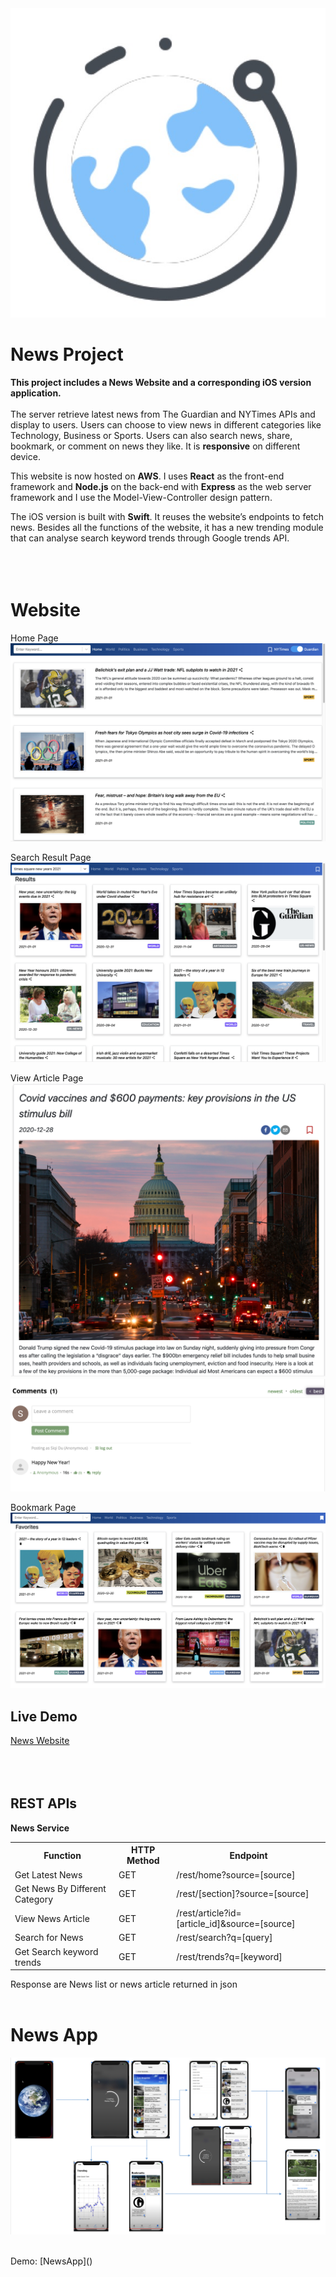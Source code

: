 <img src="https://github.com/DUSiqi/News/blob/main/imgs/logo.jpg" />

News Project
=================
**This project includes a News Website and a corresponding iOS version application.**
<br/>
<br/>
The server retrieve latest news from The Guardian and NYTimes APIs and display to users. Users can choose to view news in different categories like Technology, Business or Sports. Users can also search news, share, bookmark, or comment on news they like. It is **responsive** on different device.

This website is now hosted on **AWS**. I uses **React** as the front-end framework and **Node.js** on the back-end with **Express** as the web server framework and I use the Model-View-Controller design pattern.

The iOS version is built with **Swift**. It reuses the website’s endpoints to fetch news. Besides all the functions of the website, it has a new trending module that can analyse search keyword trends through Google trends API.
<br/>
<br/>
<br/>
<br/>

Website
=================
Home Page
![HomePage](https://github.com/DUSiqi/News/blob/main/imgs/home.png)
<br/>

Search Result Page
![searchPage](https://github.com/DUSiqi/News/blob/main/imgs/search.png)
<br/>

View Article Page
![articlePage](https://github.com/DUSiqi/News/blob/main/imgs/detailed.png)
![comments](https://github.com/DUSiqi/News/blob/main/imgs/comments.png)
<br/>

Bookmark Page
![favoritePage](https://github.com/DUSiqi/News/blob/main/imgs/favorites.png)
<br/>

Live Demo
-----------------
[News Website](http://ec2-54-146-190-253.compute-1.amazonaws.com:3000/)
<br/>
<br/>
<br/>
<br/>

REST APIs
-----------------
**News Service**

<table>
    <tr>
        <th>Function</th>
        <th>HTTP Method</th>
        <th>Endpoint</th>
    </tr>
    <tr>
        <td>Get Latest News</td>
        <td>GET</td>
        <td>/rest/home?source=[source]</td>
    </tr>
    <tr>
        <td>Get News By Different Category</td>
        <td>GET</td>
        <td>/rest/[section]?source=[source]</td>
    </tr>
    <tr>
        <td>View News Article</td>
        <td>GET</td>
        <td>/rest/article?id=[article_id]&source=[source]</td>
    </tr>
    <tr>
        <td>Search for News</td>
        <td>GET</td>
        <td>/rest/search?q=[query]</td>
    </tr>
    <tr>
        <td>Get Search keyword trends</td>
        <td>GET</td>
        <td>/rest/trends?q=[keyword]</td>
    </tr>
</table>

Response are News list or news article returned in json
<br/>
<br/>

News App
=================
![AppArc](https://github.com/DUSiqi/News/blob/main/imgs/app_archi.png)
<br/>
<br/>
<p>Demo: [NewsApp]()</p>
 




